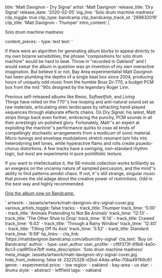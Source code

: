 title: 'Matt Davignon - Dry Signal'
artist: 'Matt Davignon'
release_title: 'Dry Signal'
release_date: '2020-02-05'
log_line: 'Solo drum machine madness'
clip_toggle: true
clip_type: bandcamp
clip_bandcamp_track_id: '269632019'
clip_title: 'Matt Davignon - Thumper'
intro_content: |
  <p>Solo drum machine madness
  </p>
content_pieces:
  -
    type: text
    text: '<p>If there were an algorithm for generating album blurbs to appeal directly to my own bizarre sensibilities, the phrase "compositions for solo drum machine" would be hard to beat. Throw in "recorded in Oakland" and I would swear the album in question was an invention of my own overactive imagination. But believe it or not, Bay Area experimentalist Matt Davignon has been plumbing the depths of a single beat box since 2004, producing hours of uniquely odd music from the humble Boss Dr-770, a budget PCM box from the mid ''90s designed by the legendary Roger Linn.&nbsp;&nbsp;</p><p>Previous self-released albums like <i>Bwoo</i>, <i>Softwetfish</i>, and <i>Living Things</i>&nbsp;have relied on the 770''s live-looping and anti-natural sound set as raw materials, articulating alien landscapes by refracting hand-played sequences through elaborate effects chains. On <i>Dry Signal</i>, his latest, Matt strips things back even further, embracing the punchy, PCM sounds in all their arrestingly un-polished glory. Fortunately, Matt''s an expert at exploiting the machine''s performance quirks to coax all kinds of compellingly stochastic arrangements from a modicum of sonic material. Micro-tunings and envelope modulations stretch resonant tom hits into heterodyning bell tones, while hyperactive flams and rolls create psuedo-chorus distortions. A few tracks have a swinging, non-standard rhythm logic, but most are experiments in pure pointillistic texture.&nbsp;</p><p>If you want to intellectualize it, the 56-minute collection works brilliantly as an exegesis on the uncanny nature of sampled percussion, and the mind''s ability to find patterns amidst chaos. If not, it''s still strange, singular music that proves the old adage about the creative power of restrictions. Odd in the best way and highly recommended.</p><p><a href="https://mattdavignon.bandcamp.com/album/dry-signal" target="_blank">Grip the album now on Bandcamp.</a>&nbsp;</p>'
artwork:
  - /assets/artwork/matt-davignon-dry-signal-cover.jpg
various_artists_toggle: false
tracks:
  -
    track_title: Thumper
    track_time: '5:00'
  -
    track_title: 'Animals Pretending to Not Be Animals'
    track_time: '12:13'
  -
    track_title: 'The Other Shoe to Drop'
    track_time: '6:14'
  -
    track_title: Crawed
    track_time: '6:43'
  -
    track_title: 'Through a Rainy Window'
    track_time: '12:40'
  -
    track_title: 'Tilting Off Its Axis'
    track_time: '5:52'
  -
    track_title: Standard
    track_time: '6:59'
tip_links:
  -
    cta_link: 'https://mattdavignon.bandcamp.com/album/dry-signal'
    cta_text: 'Buy on Bandcamp'
author:
  -
    type: user_author
    user_profile:
      - cf6f373f-69b8-4a0c-8cc3-cad9f0ce7bff
meta_description: 'Solo drum machine madness'
meta_image: /assets/artwork/matt-davignon-dry-signal-cover.jpg
hide_from_indexing: false
id: 23225328-d2bd-44da-af4e-70ba49769c61
genre:
  - experimental
price:
  - low
region:
  - oakland
  - bay-area
  - us
star:
  - drums
style:
  - abstract
  - leftfield
tags:
  - oakland
